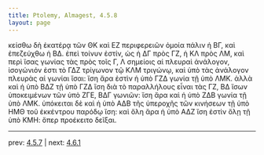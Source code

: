 ```yaml
---
title: Ptolemy, Almagest, 4.5.8
layout: page
---
```


κείσθω δὴ ἑκατέρᾳ τῶν ΘΚ καὶ ΕΖ περιφερειῶν ὁμοία πάλιν ἡ ΒΓ, καὶ ἐπεζεύχθω ἡ ΒΔ. ἐπεὶ τοίνυν ἐστίν, ὡς ἡ ΔΓ πρὸς ΓΖ, ἡ ΚΛ πρὸς ΛΜ, καὶ περὶ ἴσας γωνίας τὰς πρὸς τοῖς Γ, Λ σημείοις αἱ πλευραὶ ἀνάλογον, ἰσογώνιόν ἐστι τὸ ΓΔΖ τρίγωνον τῷ ΚΛΜ τριγώνῳ, καὶ ὑπὸ τὰς ἀνάλογον πλευρὰς αἱ γωνίαι ἴσαι: ἴση ἄρα ἐστὶν ἡ ὑπὸ ΓΖΔ γωνία τῇ ὑπὸ ΛΜΚ. ἀλλὰ καὶ ἡ ὑπὸ ΒΔΖ τῇ ὑπὸ ΓΖΔ ἴση διὰ τὸ παραλλήλους εἶναι τὰς ΓΖ, ΒΔ ἴσων ὑποκειμένων τῶν ὑπὸ ΖΓΕ, ΒΔΓ γωνιῶν: ἴση ἄρα καὶ ἡ ὑπὸ ΖΔΒ γωνία τῇ ὑπὸ ΛΜΚ. ὑπόκειται δὲ καὶ ἡ ὑπὸ ΑΔΒ τῆς ὑπεροχῆς τῶν κινήσεων τῇ ὑπὸ ΗΜΘ τοῦ ἐκκέντρου παρόδῳ ἴση: καὶ ὅλη ἄρα ἡ ὑπὸ ΑΔΖ ἴση ἐστὶν ὅλῃ τῇ ὑπὸ ΚΜΗ: ὅπερ προέκειτο δεῖξαι. 

---

prev: [4.5.7](../4.5.7/) | next: [4.6.1](../4.6.1/)

